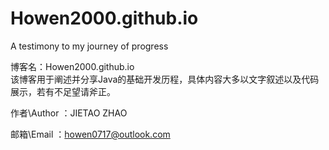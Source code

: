 # Howen2000.github.io  
A testimony to my journey of progress  

博客名：Howen2000.github.io  
该博客用于阐述并分享Java的基础开发历程，具体内容大多以文字叙述以及代码展示，若有不足望请斧正。  

作者\Author ：JIETAO ZHAO

邮箱\Email ：howen0717@outlook.com 
